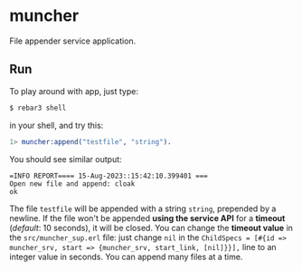 # muncher

File appender service application.

## Run

To play around with app, just type:

```bash
$ rebar3 shell
```

in your shell, and try this:

```erlang
1> muncher:append("testfile", "string").
```

You should see similar output:

```
=INFO REPORT==== 15-Aug-2023::15:42:10.399401 ===
Open new file and append: cloak
ok
```

The file `testfile` will be appended with a string `string`, prepended by a newline. If the file
won't be appended **using the service API** for a **timeout** (*default*: 10 seconds), it will be
closed.  You can change the **timeout value** in the `src/muncher_sup.erl` file: just change `nil`
in the `ChildSpecs = [#{id => muncher_srv, start => {muncher_srv, start_link, [nil]}}],` line to
an integer value in seconds. You can append many files at a time.
